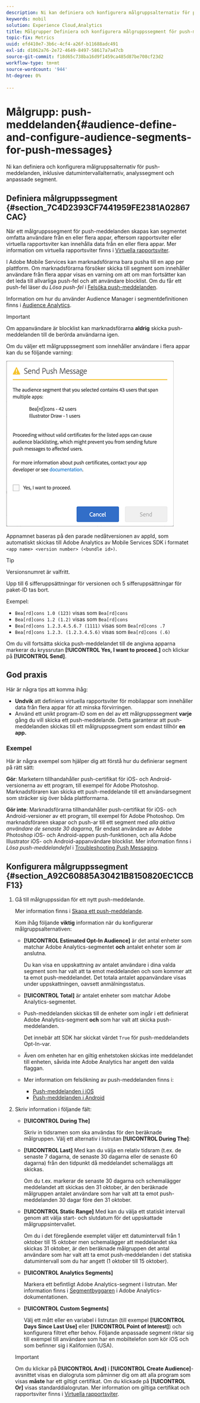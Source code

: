 ```yaml
---
description: Ni kan definiera och konfigurera målgruppsalternativ för push-meddelanden, inklusive datumintervallalternativ, analyssegment och anpassade segment.
keywords: mobil
solution: Experience Cloud,Analytics
title: Målgrupper Definiera och konfigurera målgruppssegment för push-meddelanden
topic-fix: Metrics
uuid: efd410e7-3b6c-4cf4-a26f-b11688adc491
exl-id: d1062a76-2e72-4649-8497-58617a7a47cb
source-git-commit: f18d65c738ba16d9f1459ca485d87be708cf23d2
workflow-type: tm+mt
source-wordcount: '944'
ht-degree: 0%

---
```


# Målgrupp: push-meddelanden{#audience-define-and-configure-audience-segments-for-push-messages}

Ni kan definiera och konfigurera målgruppsalternativ för push-meddelanden, inklusive datumintervallalternativ, analyssegment och anpassade segment.

## Definiera målgruppssegment {#section_7C4D2393CF7441959FE2381A02867CAC}

När ett målgruppssegment för push-meddelanden skapas kan segmentet omfatta användare från en eller flera appar, eftersom rapportsviter eller virtuella rapportsviter kan innehålla data från en eller flera appar. Mer information om virtuella rapportsviter finns i [Virtuella rapportsviter](/help/using/manage-apps/c-mob-vrs.md).

I Adobe Mobile Services kan marknadsförarna bara pusha till en app per plattform. Om marknadsförarna försöker skicka till segment som innehåller användare från flera appar visas en varning om att om man fortsätter kan det leda till allvarliga push-fel och att användare blocklist. Om du får ett push-fel läser du *Lösa push-fel* i [Felsöka push-meddelanden](/help/using/in-app-messaging/t-create-push-message/c-schedule-push-message.md).

Information om hur du använder Audience Manager i segmentdefinitionen finns i [Audience Analytics](https://experienceleague.adobe.com/docs/analytics/integration/audience-analytics/mc-audiences-aam.html).

>[!IMPORTANT]
>
>Om appanvändare är blocklist kan marknadsförarna **aldrig** skicka push-meddelanden till de berörda användarna igen.

Om du väljer ett målgruppssegment som innehåller användare i flera appar kan du se följande varning:

![flera appnamn](assets/multiple_appname.png)

Appnamnet baseras på den parade nedåtversionen av appId, som automatiskt skickas till Adobe Analytics av Mobile Services SDK i formatet `<app name> <version number> (<bundle id>)`.

>[!TIP]
>
>Versionsnumret är valfritt.

Upp till 6 sifferuppsättningar för versionen och 5 sifferuppsättningar för paket-ID tas bort.

Exempel:

* `Bea[rd]cons 1.0 (123)` visas som  `Bea[rd]cons`
* `Bea[rd]cons 1.2 (1.2)` visas som  `Bea[rd]cons`
* `Bea[rd]cons 1.2.3.4.5.6.7 (1111)` visas som  `Bea[rd]cons .7`
* `Bea[rd]cons 1.2.3. (1.2.3.4.5.6)` visas som  `Bea[rd]cons (.6)`

Om du vill fortsätta skicka push-meddelandet till de angivna apparna markerar du kryssrutan **[!UICONTROL Yes, I want to proceed.]** och klickar på **[!UICONTROL Send]**.

## God praxis

Här är några tips att komma ihåg:

* **Undvik** att definiera virtuella rapportsviter för mobilappar som innehåller data från flera appar för att minska förvirringen.
* Använd ett unikt program-ID som en del av ett målgruppssegment **varje** gång du vill skicka ett push-meddelande.
Detta garanterar att push-meddelanden skickas till ett målgruppssegment som endast tillhör **en app.**

### Exempel

Här är några exempel som hjälper dig att förstå hur du definierar segment på rätt sätt:

**Gör**: Marketern tillhandahåller push-certifikat för iOS- och Android-versionerna av ett program, till exempel för Adobe Photoshop. Marknadsföraren kan skicka ett push-meddelande till ett användarsegment som sträcker sig över båda plattformarna.

**Gör inte**: Marknadsförarna tillhandahåller push-certifikat för iOS- och Android-versioner av ett program, till exempel för Adobe Photoshop. Om marknadsföraren skapar och push-ar till ett segment med *alla aktiva användare de senaste 30 dagarna*, får endast användare av Adobe Photoshop iOS- och Android-appen push-funktionen, och alla Adobe Illustrator iOS- och Android-appanvändare blocklist. Mer information finns i *Lösa push-meddelandefel* i [Troubleshooting Push Messaging](/help/using/in-app-messaging/t-create-push-message/c-troubleshooting-push-messaging.md).

## Konfigurera målgruppssegment {#section_A92C60885A30421B8150820EC1CCBF13}

1. Gå till målgruppssidan för ett nytt push-meddelande.

   Mer information finns i [Skapa ett push-meddelande](/help/using/in-app-messaging/t-create-push-message/t-create-push-message.md).

   Kom ihåg följande **viktig** information när du konfigurerar målgruppsalternativen:

   * **[!UICONTROL Estimated Opt-In Audience]** är det antal enheter som matchar Adobe Analytics-segmentet **och** antalet enheter som är anslutna.

      Du kan visa en uppskattning av antalet användare i dina valda segment som har valt att ta emot meddelanden och som kommer att ta emot push-meddelandet. Det totala antalet appanvändare visas under uppskattningen, oavsett anmälningsstatus.

   * **[!UICONTROL Total]** är antalet enheter som matchar Adobe Analytics-segmentet.

   * Push-meddelanden skickas till de enheter som ingår i ett definierat Adobe Analytics-segment **och** som har valt att skicka push-meddelanden.

      Det innebär att SDK har skickat värdet `True` för push-meddelandets Opt-In-var.

   * Även om enheten har en giltig enhetstoken skickas inte meddelandet till enheten, såvida inte Adobe Analytics har angett den valda flaggan.

   * Mer information om felsökning av push-meddelanden finns i:

      * [Push-meddelanden i iOS](/help/ios/messaging-main/push-messaging/push-messaging.md)
      * [Push-meddelanden i Android](/help/android/messaging-main/push-messaging/push-messaging.md)

2. Skriv information i följande fält:

   * **[!UICONTROL During The]**

      Skriv in tidsramen som ska användas för den beräknade målgruppen. Välj ett alternativ i listrutan **[!UICONTROL During The]**:

   * **[!UICONTROL Last]** Med kan du välja en relativ tidsram (t.ex. de senaste 7 dagarna, de senaste 30 dagarna eller de senaste 60 dagarna) från den tidpunkt då meddelandet schemaläggs att skickas.

      Om du t.ex. markerar de senaste 30 dagarna och schemalägger meddelandet att skickas den 31 oktober, är den beräknade målgruppen antalet användare som har valt att ta emot push-meddelanden 30 dagar före den 31 oktober.

   * **[!UICONTROL Static Range]** Med kan du välja ett statiskt intervall genom att välja start- och slutdatum för det uppskattade målgruppsintervallet.

      Om du i det föregående exemplet väljer ett datumintervall från 1 oktober till 15 oktober men schemalägger att meddelandet ska skickas 31 oktober, är den beräknade målgruppen det antal användare som har valt att ta emot push-meddelanden i det statiska datumintervall som du har angett (1 oktober till 15 oktober).

   * **[!UICONTROL Analytics Segments]**

      Markera ett befintligt Adobe Analytics-segment i listrutan. Mer information finns i [Segmentbyggaren](https://experienceleague.adobe.com/docs/analytics/components/segmentation/segmentation-workflow/seg-build.html) i Adobe Analytics-dokumentationen.

   * **[!UICONTROL Custom Segments]**

      Välj ett mått eller en variabel i listrutan (till exempel **[!UICONTROL Days Since Last Use]** eller **[!UICONTROL Point of Interest]**) och konfigurera filtret efter behov. Följande anpassade segment riktar sig till exempel till användare som har en mobiltelefon som kör iOS och som befinner sig i Kalifornien (USA).
   >[!IMPORTANT]
   >
   >Om du klickar på **[!UICONTROL And]** i **[!UICONTROL Create Audience]**-avsnittet visas en dialogruta som påminner dig om att alla program som visas **måste** har ett giltigt certifikat. Om du klickade på **[!UICONTROL Or]** visas standarddialogrutan. Mer information om giltiga certifikat och rapportsviter finns i [Virtuella rapportsviter](/help/using/manage-apps/c-mob-vrs.md).
